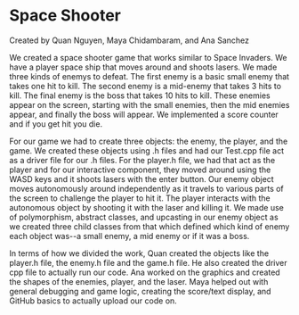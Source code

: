 
# Space Shooter

Created by Quan Nguyen, Maya Chidambaram, and Ana Sanchez

We created a space shooter game that works similar to Space Invaders. We have a player space ship that moves around and shoots lasers. We made three kinds of enemys to defeat. The first enemy is a basic small enemy that takes one hit to kill. The second enemy is a mid-enemy that takes 3 hits to kill. The final enemy is the boss that takes 10 hits to kill. These enemies appear on the screen, starting with the small enemies, then the mid enemies appear, and finally the boss will appear. We implemented a score counter and if you get hit you die.

For our game we had to create three objects: the enemy, the player, and the game. We created these objects using .h files and had our Test.cpp file act as a driver file for our .h files. For the player.h file, we had that act as the player and for our interactive component, they moved around using the WASD keys and it shoots lasers with the enter button. Our enemy object moves autonomously around independently as it travels to various parts of the screen to challenge the player to hit it. The player interacts with the autonomous object by shooting it with the laser and killing it. We made use of polymorphism, abstract classes, and upcasting in our enemy object as we created three child classes from that which defined which kind of enemy each object was--a small enemy, a mid enemy or if it was a boss.

In terms of how we divided the work, Quan created the objects like the player.h file, the enemy.h file and the game.h file. He also created the driver cpp file to actually run our code. Ana worked on the graphics and created the shapes of the enemies, player, and the laser. Maya helped out with general debugging and game logic, creating the score/text display, and GitHub basics to actually upload our code on.
